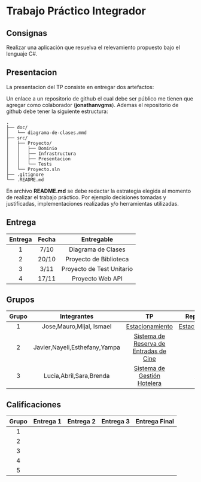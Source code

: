 # Trabajo Práctico Integrador

## Consignas

Realizar una aplicación que resuelva el relevamiento propuesto bajo el lenguaje C#.

## Presentacion

La presentacion del TP consiste en entregar dos artefactos:

Un enlace a un repositorio de github el cual debe ser público me tienen que agregar como colaborador (**jonathanvgms**). Ademas el repositorio de github debe tener la siguiente estructura:

```
.
├── doc/
│   └── diagrama-de-clases.mmd
├── src/
│   ├── Proyecto/
│   │   ├── Dominio
│   │   ├── Infrastructura
│   │   ├── Presentacion
│   │   └── Tests
│   └── Proyecto.sln
├── .gitignore
└── .README.md
```

En archivo **README.md** se debe redactar la estrategia elegida al momento de realizar el trabajo práctico. Por ejemplo decisiones tomadas y justificadas, implementaciones realizadas y/o herramientas utilizadas.

## Entrega

| Entrega | Fecha |         Entregable        |
|:-------:|:-----:|:-------------------------:|
|    1    |  7/10 |     Diagrama de Clases    |
|    2    | 20/10 |   Proyecto de Biblioteca  |
|    3    |  3/11 | Proyecto de Test Unitario |
|    4    | 17/11 |      Proyecto Web API     |

## Grupos

| Grupo | Integrantes |        TP       | Repositorio |
|:-----:|:-----------:|:---------------:|:-----------:|
|   1   |    Jose,Mauro,Mijal, Ismael        | [Estacionamiento](https://github.com/ET12Objetos/TrabajoPracticoIntegrador/blob/main/enunciados/Estacionamiento.md) | [Estacionamiento](https://github.com/09MauroID/Estacionamiento)            |
|   2   |    Javier,Nayeli,Esthefany,Yampa         | [Sistema de Reserva de Entradas de Cine](https://github.com/ET12Objetos/TrabajoPracticoIntegrador/blob/main/enunciados/sistema-de-reserva-de-entradas-de-cine.md)                |  [Cine](https://github.com/quirogapabon11/Cine)           |
|   3   |     Lucia,Abril,Sara,Brenda        | [Sistema de Gestión Hotelera](https://github.com/ET12Objetos/TrabajoPracticoIntegrador/blob/main/enunciados/sistema-de-gestion-hotelera.md)                | [Hotel](https://github.com/abrilchauq/Gestion-Hotelera)            |


## Calificaciones

| Grupo | Entrega 1 | Entrega 2 | Entrega 3 | Entrega Final |
|:-----:|:---------:|:---------:|:---------:|---------------|
|   1   |           |           |           |               |
|   2   |           |           |           |               |
|   3   |           |           |           |               |
|   4   |           |           |           |               |
|   5   |           |           |           |               |
